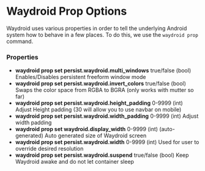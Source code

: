 # Waydroid Prop Options

Waydroid uses various properties in order to tell the underlying Android system how to behave in a few places. To do this, we use the `waydroid prop` command. 

### Properties

* **waydroid prop set persist.waydroid.multi\_windows** true/false \(bool\) Enables/Disables persistent freeform window mode 
* **waydroid prop set persist.waydroid.invert\_colors** true/false \(bool\) Swaps the color space from RGBA to BGRA \(only works with mutter so far\) 
* **waydroid prop set persist.waydroid.height\_padding** 0-9999 \(int\) Adjust Height padding \(30 will allow you to use navbar on mobile\) 
* **waydroid prop set persist.waydroid.width\_padding** 0-9999 \(int\) Adjust width padding 
* **waydroid prop set waydroid.display\_width** 0-9999 \(int\) \(auto-generated\) Auto generated size of Waydroid screen 
* **waydroid prop set persist.waydroid.width** 0-9999 \(int\) Used for user to override desired resolution 
* **waydroid prop set persist.waydroid.suspend** true/false \(bool\) Keep Waydroid awake and do not let container sleep





